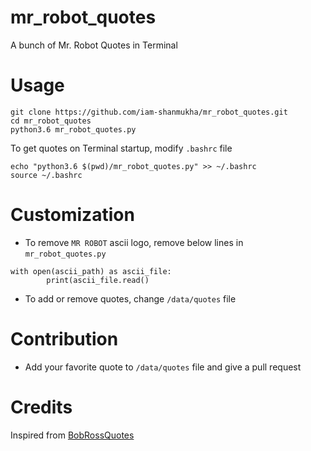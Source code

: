 # mr_robot_quotes
A bunch of Mr. Robot Quotes in Terminal
# Usage
```
git clone https://github.com/iam-shanmukha/mr_robot_quotes.git
cd mr_robot_quotes
python3.6 mr_robot_quotes.py
```
To get quotes on Terminal startup, modify `.bashrc` file
```
echo "python3.6 $(pwd)/mr_robot_quotes.py" >> ~/.bashrc
source ~/.bashrc
```
# Customization
- To remove `MR ROBOT` ascii logo, remove below lines in `mr_robot_quotes.py`
```
with open(ascii_path) as ascii_file:
        print(ascii_file.read()
```
- To add or remove quotes, change `/data/quotes` file
# Contribution
- Add your favorite quote to `/data/quotes` file and give a pull request
# Credits
Inspired from [BobRossQuotes](https://github.com/kz6fittycent/BobRossQuotes)
